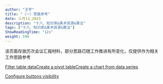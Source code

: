 ```yaml
---
author: "王宇"
title: "（一）思路参考"
date: 三月13,2023
description: "十八、知识库&美术资源&算法"
tags: ["十八、知识库&美术资源&算法"]
ShowReadingTime: "12s"
weight: 590
---
```

该页面存放历次会议汇报材料，部分思路已随工作推进有所变化，仅提供作为相关工作思路参考

[Filter table data](#)[Create a pivot table](#)[Create a chart from data series](#)

[Configure buttons visibility](/users/tfac-settings.action)